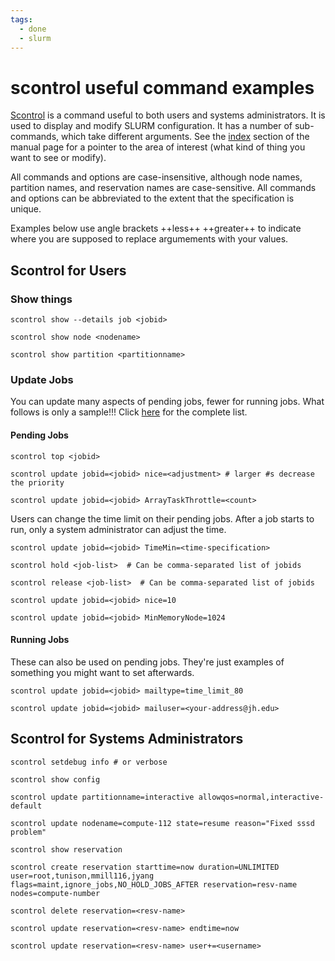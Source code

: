 ```yaml
---
tags:
  - done
  - slurm
---
```

# scontrol useful command examples
    
[Scontrol](https://slurm.schedmd.com/archive/slurm-22.05.9/scontrol.html) is a command useful to both users and systems administrators.  It is used to display and modify SLURM configuration. It has a number of sub-commands, which take different arguments. See the [index](https://slurm.schedmd.com/archive/slurm-22.05.9/scontrol.html#index) section of the manual page for a pointer to the area of interest (what kind of thing you want to see or modify).

All  commands and options are case-insensitive, although node names, partition names, and reservation names are case-sensitive. All  commands  and options can be abbreviated to the extent that the specification is unique. 

Examples below use angle brackets ++less++ ++greater++  to indicate where you are supposed to replace argumements with your values.

## Scontrol for Users

### Show things
```Shell title="" linenums="0"
scontrol show --details job <jobid>
```

```Shell title="" linenums="0"
scontrol show node <nodename>
```

```Shell title="" linenums="0"
scontrol show partition <partitionname>
```

### Update Jobs

You can update many aspects of pending jobs, fewer for running jobs. What follows is only a sample!!! Click [here](https://slurm.schedmd.com/scontrol.html#lbAH) for the complete list.

#### Pending Jobs

```Shell title="Place one of your jobs ahead of other of your jobs" linenums="0"
scontrol top <jobid>
```

```Shell title="Place one of your jobs ahead or behind other of your jobs" linenums="0"
scontrol update jobid=<jobid> nice=<adjustment> # larger #s decrease the priority
```

```Shell title="Set or modify max # of tasks in an array that execute at same time" linenums="0"
scontrol update jobid=<jobid> ArrayTaskThrottle=<count>
```
Users can change the time limit on their pending jobs. After a job starts to run, only a system administrator can adjust the time.

```Shell title="Set max job duration" linenums="0"
scontrol update jobid=<jobid> TimeMin=<time-specification>
```

```Shell title="Hold one of your jobs (to prefer other of your jobs)" linenums="0"
scontrol hold <job-list>  # Can be comma-separated list of jobids
```

```Shell title="Release a held job" linenums="0"
scontrol release <job-list>  # Can be comma-separated list of jobids
```

```Shell title="Lower the priority of one of your jobs (to prefer other of your jobs)" linenums="0"
scontrol update jobid=<jobid> nice=10
```

```Shell title="This is per-node, not per-job. In megabytes" linenums="0"
scontrol update jobid=<jobid> MinMemoryNode=1024
```

#### Running Jobs
These can also be used on pending jobs. They're just examples of something you might want to set afterwards.

```Shell title="Be notified at 80% of job duration" linenums="0"
scontrol update jobid=<jobid> mailtype=time_limit_80
```
```Shell title="But only if you tell it where to send email" linenums="0"
scontrol update jobid=<jobid> mailuser=<your-address@jh.edu>
```

## Scontrol for Systems Administrators

```Shell title="Modify debug level" linenums="0"
scontrol setdebug info # or verbose
```

```Shell title="Display running configuration" linenums="0"
scontrol show config
```

```Shell title="Modify a partition" linenums="0"
scontrol update partitionname=interactive allowqos=normal,interactive-default
```

```Shell title="Put a DOWN/DRAIN node back into service" linenums="0"
scontrol update nodename=compute-112 state=resume reason="Fixed sssd problem"
```

```Shell title="Show any reservations" linenums="0"
scontrol show reservation
```

```Shell title="Create a reservation" linenums="0"
scontrol create reservation starttime=now duration=UNLIMITED user=root,tunison,mmill116,jyang flags=maint,ignore_jobs,NO_HOLD_JOBS_AFTER reservation=resv-name nodes=compute-number
```

```Shell title="Delete a reservation" linenums="0"
scontrol delete reservation=<resv-name>
```

```Shell title="Another way to delete a reservation" linenums="0"
scontrol update reservation=<resv-name> endtime=now
```

```Shell title="Add a user to an existing reservation" linenums="0"
scontrol update reservation=<resv-name> user+=<username>
```

